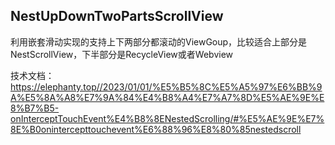## NestUpDownTwoPartsScrollView

利用嵌套滑动实现的支持上下两部分都滚动的ViewGoup，比较适合上部分是NestScrollView，下半部分是RecycleView或者Webview


技术文档：https://elephanty.top//2023/01/01/%E5%B5%8C%E5%A5%97%E6%BB%9A%E5%8A%A8%E7%9A%84%E4%B8%A4%E7%A7%8D%E5%AE%9E%E8%B7%B5-onInterceptTouchEvent%E4%B8%8ENestedScrolling/#%E5%AE%9E%E7%8E%B0onintercepttouchevent%E6%88%96%E8%80%85nestedscroll
